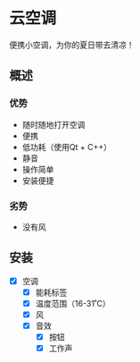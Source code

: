 # 云空调
便携小空调，为你的夏日带去清凉！

## 概述

### 优势

- 随时随地打开空调
- 便携
- 低功耗（使用Qt + C++）
- 静音
- 操作简单
- 安装便捷

### 劣势

- 没有风

## 安装




- [x] 空调
  - [x] 能耗标签
  - [x] 温度范围（16-31˚C）
  - [x] 风 
  - [x] 音效  
    - [x] 按钮
    - [x] 工作声
